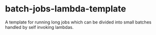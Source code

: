 # batch-jobs-lambda-template
A template for running long jobs which can be divided into small batches handled by self invoking lambdas.
